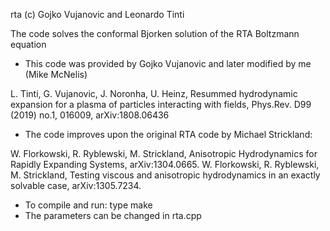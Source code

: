 rta (c) Gojko Vujanovic and Leonardo Tinti

The code solves the conformal Bjorken solution of the RTA Boltzmann equation

- This code was provided by Gojko Vujanovic and later modified by me (Mike McNelis)

L. Tinti, G. Vujanovic, J. Noronha, U. Heinz, Resummed hydrodynamic expansion for a plasma of particles interacting with fields, Phys.Rev. D99 (2019) no.1, 016009, arXiv:1808.06436

- The code improves upon the original RTA code by Michael Strickland:

W. Florkowski, R. Ryblewski, M. Strickland, Anisotropic Hydrodynamics for Rapidly Expanding Systems, arXiv:1304.0665.
W. Florkowski, R. Ryblewski, M. Strickland, Testing viscous and anisotropic hydrodynamics in an exactly solvable case, arXiv:1305.7234.

- To compile and run: type make
- The parameters can be changed in rta.cpp

